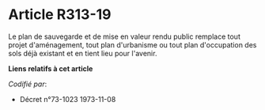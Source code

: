 # Article R313-19

Le plan de sauvegarde et de mise en valeur rendu public remplace tout projet d'aménagement, tout plan d'urbanisme ou tout
plan d'occupation des sols déjà existant et en tient lieu pour l'avenir.

**Liens relatifs à cet article**

_Codifié par_:

  - Décret n°73-1023 1973-11-08
